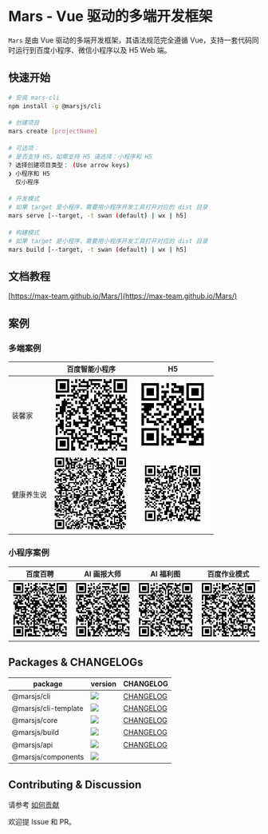 # Mars - Vue 驱动的多端开发框架

`Mars` 是由 Vue 驱动的多端开发框架，其语法规范完全遵循 Vue，支持一套代码同时运行到百度小程序、微信小程序以及 H5 Web 端。

## 快速开始

```bash
# 安装 mars-cli
npm install -g @marsjs/cli

# 创建项目
mars create [projectName]

# 可选项：
# 是否支持 H5，如需支持 H5 请选择：小程序和 H5
? 选择创建项目类型： (Use arrow keys)
❯ 小程序和 H5
  仅小程序

# 开发模式
# 如果 target 是小程序，需要用小程序开发工具打开对应的 dist 目录
mars serve [--target, -t swan (default) | wx | h5]

# 构建模式
# 如果 target 是小程序，需要用小程序开发工具打开对应的 dist 目录
mars build [--target, -t swan (default) | wx | h5]

```

## 文档教程
[https://max-team.github.io/Mars/](https://max-team.github.io/Mars/)

## 案例

### 多端案例

| | 百度智能小程序 | H5 |
|-|-|-|
| 装馨家 | ![](./docs/assets/qr-jiazhuang.png) | ![](./docs/assets/qr-jiazhuang-h5.png) |
| 健康养生说 | ![](./docs/assets/qr-yangsheng.png) | ![](./docs/assets/qr-yangsheng-h5.png) |

### 小程序案例

| 百度百聘 | AI 画报大师 | AI 福利图 | 百度作业模式 |
|-|-|-|-|
| ![](./docs/assets/qr-baipin.png) | ![](./docs/assets/qr-huabao.png) | ![](./docs/assets/qr-fuli.png) | ![](./docs/assets/qr-zuoye.png) |

## Packages & CHANGELOGs

| package | version | CHANGELOG |
|-|-|-|
| @marsjs/cli | [![](https://img.shields.io/npm/v/@marsjs/cli.svg)](https://www.npmjs.com/package/@marsjs/cli) | [CHANGELOG](https://max-team.github.io/Mars/CHANGELOGS/cli.html) |
| @marsjs/cli-template | [![](https://img.shields.io/npm/v/@marsjs/cli-template.svg)](https://www.npmjs.com/package/@marsjs/cli-template) | [CHANGELOG](https://max-team.github.io/Mars/CHANGELOGS/cli-template.html) |
| @marsjs/core | [![](https://img.shields.io/npm/v/@marsjs/core.svg)](https://www.npmjs.com/package/@marsjs/core) | [CHANGELOG](https://max-team.github.io/Mars/CHANGELOGS/core.html) |
| @marsjs/build | [![](https://img.shields.io/npm/v/@marsjs/build.svg)](https://www.npmjs.com/package/@marsjs/build) | [CHANGELOG](https://max-team.github.io/Mars/CHANGELOGS/build.html) |
| @marsjs/api | [![](https://img.shields.io/npm/v/@marsjs/api.svg)](https://www.npmjs.com/package/@marsjs/api) | [CHANGELOG](https://max-team.github.io/Mars/CHANGELOGS/api.html) |
| @marsjs/components | [![](https://img.shields.io/npm/v/@marsjs/components.svg)](https://www.npmjs.com/package/@marsjs/components) | |

## Contributing & Discussion

请参考 [如何贡献](./CONTRIBUTING.md)

欢迎提 Issue 和 PR。
